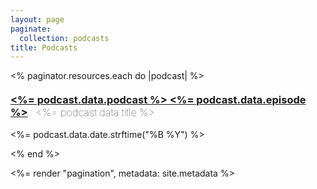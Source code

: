 ```yaml
---
layout: page
paginate:
  collection: podcasts
title: Podcasts
---
```


<% paginator.resources.each do |podcast| %>

  <h3 style="margin-top: 1.25rem">
    <a href="<%= podcast.data.url %>"><%= podcast.data.podcast %> <%= podcast.data.episode %></a> <span style="font-weight: 4">: <%= podcast.data.title %></span>
  </h3>

  <p class="subtitle">
    <%= podcast.data.date.strftime("%B %Y") %>
  </p>

<% end %>

<%= render "pagination", metadata: site.metadata %>
